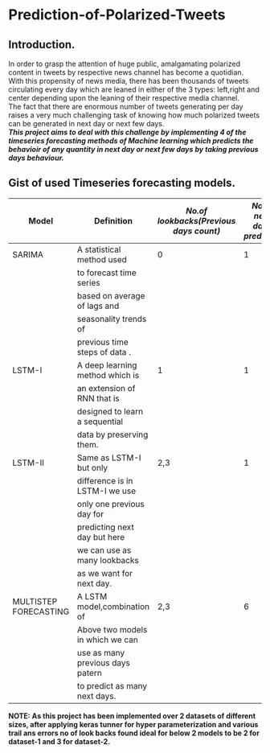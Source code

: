 # Prediction-of-Polarized-Tweets

## Introduction.

In order to grasp the attention of huge public, amalgamating polarized content in tweets
by respective news channel has become a quotidian.<br />
With this propensity of news media, there has been thousands of tweets circulating
every day which are leaned in either of the 3 types: left,right and center depending 
upon the leaning of their respective media channel.<br />
The fact that there are enormous number of tweets generating per day raises a very much 
challenging task of knowing how much polarized tweets can be 
generated in next day or next few days.<br />
***This project aims to deal with this challenge by implementing 4 of the timeseries 
forecasting methods of Machine learning which predicts the behavioir of any quantity in
next day or next few days by taking previous days behaviour.***<br />

## Gist of used Timeseries forecasting models.

|**Model**                   | **Definition**                 |*No.of lookbacks(Previous days count)* | *No.of next days predicted*|
|----------------------------|--------------------------------|---------------------------------------|----------------------------|
| SARIMA                     |A statistical method used       |                  0                    |              1             |
|                            |to forecast time series         |                                       |                            |
|                            |based on  average of lags and   |                                       |                            |
|                            | seasonality trends of          |                                       |                            |
|                            |previous time steps of data .   |                                       |                            |
| LSTM-I                     |A deep learning method which is |                  1                    |              1             |
|                            |an extension of RNN that is     |                                       |                            |
|                            |designed to learn a sequential  |                                       |                            |
|                            |data by preserving them.        |                                       |                            |
| LSTM-II                    |Same as LSTM-I but only         |                 2,3                   |              1             |
|                            |difference is in LSTM-I we use  |                                       |                            |
|                            |only one previous day for       |                                       |                            |
|                            |predicting next day but here    |                                       |                            |
|                            |we can use as many lookbacks    |                                       |                            |
|                            |as we want for next day.        |                                       |                            |
| MULTISTEP FORECASTING      |A LSTM model,combination of     |                 2,3                   |               6            |
|                            |Above two models in which we can|                                       |                            |
|                            |use as many previous days patern|                                       |                            |
|                            | to predict as many next days.  |                                       |                            |

**NOTE: As this project has been implemented over 2 datasets of different sizes, after applying keras tunner for hyper parameterization and various trail
ans errors no of look backs found ideal for below 2 models to be 2 for dataset-1 and 3 for dataset-2.**


